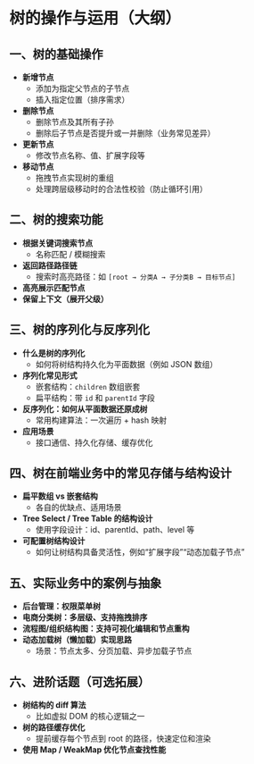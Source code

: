 # 树的操作与运用（大纲）

## 一、树的基础操作

- **新增节点**
  - 添加为指定父节点的子节点
  - 插入指定位置（排序需求）
- **删除节点**
  - 删除节点及其所有子孙
  - 删除后子节点是否提升或一并删除（业务常见差异）
- **更新节点**
  - 修改节点名称、值、扩展字段等
- **移动节点**
  - 拖拽节点实现树的重组
  - 处理跨层级移动时的合法性校验（防止循环引用）

## 二、树的搜索功能

- **根据关键词搜索节点**
  - 名称匹配 / 模糊搜索
- **返回路径路径链**
  - 搜索时高亮路径：如 `[root → 分类A → 子分类B → 目标节点]`
- **高亮展示匹配节点**
- **保留上下文（展开父级）**

## 三、树的序列化与反序列化

- **什么是树的序列化**
  - 如何将树结构持久化为平面数据（例如 JSON 数组）
- **序列化常见形式**
  - 嵌套结构：`children` 数组嵌套
  - 扁平结构：带 `id` 和 `parentId` 字段
- **反序列化：如何从平面数据还原成树**
  - 常用构建算法：一次遍历 + hash 映射
- **应用场景**
  - 接口通信、持久化存储、缓存优化

## 四、树在前端业务中的常见存储与结构设计

- **扁平数组 vs 嵌套结构**
  - 各自的优缺点、适用场景
- **Tree Select / Tree Table 的结构设计**
  - 使用字段设计：id、parentId、path、level 等
- **可配置树结构设计**
  - 如何让树结构具备灵活性，例如“扩展字段”“动态加载子节点”

## 五、实际业务中的案例与抽象

- **后台管理：权限菜单树**
- **电商分类树：多层级、支持拖拽排序**
- **流程图/组织结构图：支持可视化编辑和节点重构**
- **动态加载树（懒加载）实现思路**
  - 场景：节点太多、分页加载、异步加载子节点

## 六、进阶话题（可选拓展）

- **树结构的 diff 算法**
  - 比如虚拟 DOM 的核心逻辑之一
- **树的路径缓存优化**
  - 提前缓存每个节点到 root 的路径，快速定位和渲染
- **使用 Map / WeakMap 优化节点查找性能**
